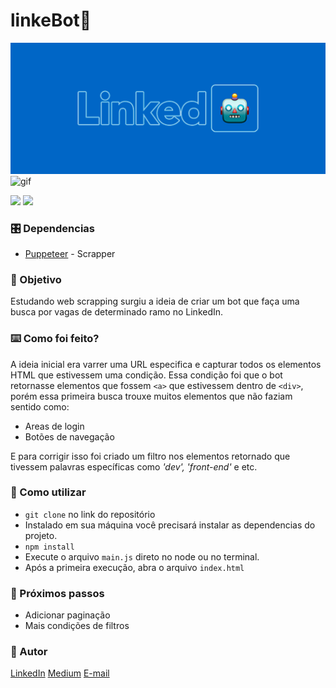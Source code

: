 # linkeBot🤖
![cover](./assets/cover.png)
![gif](./assets/gif.gif)

![](https://img.shields.io/badge/linkeBot-Node-green) ![](https://img.shields.io/badge/Scrapper-Pupperteer-blue)

### 🎛️ Dependencias
 
- [Puppeteer](https://pptr.dev/) - Scrapper

 
### 🎯 Objetivo
Estudando web scrapping surgiu a ideia de criar um bot que faça uma busca por vagas de determinado ramo no LinkedIn.
 
 
### ⌨️ Como foi feito?

A ideia inicial era varrer uma URL especifica e capturar todos os elementos HTML que estivessem uma condição. Essa condição foi que o bot retornasse elementos que fossem `<a>` que estivessem dentro de `<div>`, porém essa primeira busca trouxe muitos elementos que não faziam sentido como:
- Areas de login
- Botões de navegação

E para corrigir isso foi criado um filtro nos elementos retornado que tivessem palavras específicas como *'dev', 'front-end'* e etc.

### 🔎 Como utilizar

- `git clone` no link do repositório
- Instalado em sua máquina você precisará instalar as dependencias do projeto.
- `npm install`
- Execute o arquivo `main.js` direto no node ou no terminal.
- Após a primeira execução, abra o arquivo `index.html`


 
### 🔧 Próximos passos
 
- Adicionar paginação
- Mais condições de filtros


### 🎨 Autor

[LinkedIn](https://www.linkedin.com/in/fabiodeandrad/) 
[Medium](https://medium.com/@fabioscript)
[E-mail](fabiodeandradecontato@gmail.com)
